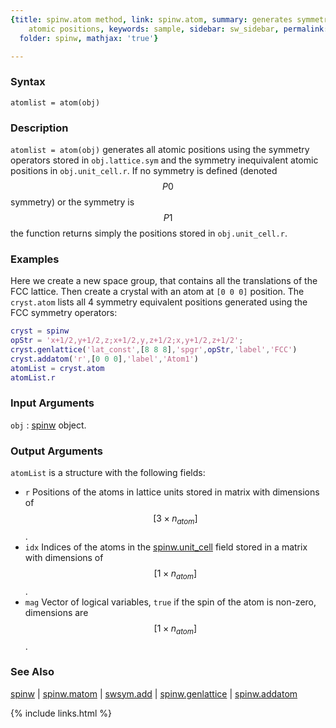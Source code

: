 ```yaml
---
{title: spinw.atom method, link: spinw.atom, summary: generates symmetry equivalent
    atomic positions, keywords: sample, sidebar: sw_sidebar, permalink: spinw_atom.html,
  folder: spinw, mathjax: 'true'}

---
```

  
### Syntax
  
`atomlist = atom(obj)`
  
### Description
  
`atomlist = atom(obj)` generates all atomic positions using the symmetry
operators stored in `obj.lattice.sym` and the symmetry inequivalent
atomic positions in `obj.unit_cell.r`. If no symmetry is defined (denoted
$$P0$$ symmetry) or the symmetry is $$P1$$ the function returns simply the
positions stored in `obj.unit_cell.r`.
  
### Examples
  
Here we create a new space group, that contains all the translations of
the FCC lattice. Then create a crystal with an atom at `[0 0 0]` position.
The `cryst.atom` lists all 4 symmetry equivalent positions generated using
the FCC symmetry operators:
 
```matlab
cryst = spinw
opStr = 'x+1/2,y+1/2,z;x+1/2,y,z+1/2;x,y+1/2,z+1/2';
cryst.genlattice('lat_const',[8 8 8],'spgr',opStr,'label','FCC')
cryst.addatom('r',[0 0 0],'label','Atom1')
atomList = cryst.atom
atomList.r
```
 
### Input Arguments
  
`obj`
: [spinw](spinw.html) object.
  
### Output Arguments
  
`atomList` is a structure with the following fields:
* `r`     Positions of the atoms in lattice units stored in matrix with
          dimensions of $$[3\times n_{atom}]$$. 
* `idx`   Indices of the atoms in the [spinw.unit_cell](spinw_unit_cell.html) field stored in a
          matrix with dimensions of $$[1\times n_{atom}]$$.
* `mag`   Vector of logical variables, `true` if the spin of the atom is
          non-zero, dimensions are $$[1\times n_{atom}]$$.
  
### See Also
  
[spinw](spinw.html) \| [spinw.matom](spinw_matom.html) \| [swsym.add](swsym_add.html) \| [spinw.genlattice](spinw_genlattice.html) \| [spinw.addatom](spinw_addatom.html)
 

{% include links.html %}
